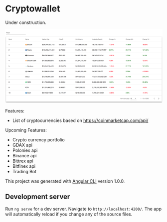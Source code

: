 # Cryptowallet

Under construction.

![alt text](/doc/main.png)

Features:
- List of cryptocurrencies based on https://coinmarketcap.com/api/

Upcoming Features:
- Crypto currency portfolio
- GDAX api
- Poloniex api
- Binance api
- Bittrex api
- Bitfinex api
- Trading Bot 

This project was generated with [Angular CLI](https://github.com/angular/angular-cli) version 1.0.0.

## Development server

Run `ng serve` for a dev server. Navigate to `http://localhost:4200/`. The app will automatically reload if you change any of the source files.

